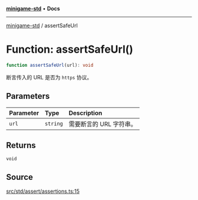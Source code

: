 [**minigame-std**](../index.md) • **Docs**

***

[minigame-std](../index.md) / assertSafeUrl

# Function: assertSafeUrl()

```ts
function assertSafeUrl(url): void
```

断言传入的 URL 是否为 `https` 协议。

## Parameters

| Parameter | Type | Description |
| :------ | :------ | :------ |
| `url` | `string` | 需要断言的 URL 字符串。 |

## Returns

`void`

## Source

[src/std/assert/assertions.ts:15](https://github.com/JiangJie/minigame-std/blob/fe87039c9bf9e09f2936bdac3b9a02fcf5e4b50c/src/std/assert/assertions.ts#L15)
